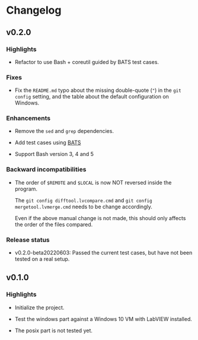 # Changelog

## v0.2.0

### Highlights
*   Refactor to use Bash + coreutil guided by BATS test cases.

### Fixes
*   Fix the `README.md` typo about the missing double-quote (`"`)
    in the `git config` setting, and the table about the default configuration on Windows.

### Enhancements
*   Remove the `sed` and `grep` dependencies.

*   Add test cases using [BATS](https://github.com/bats-core/bats-core)

*   Support Bash version 3, 4 and 5

### Backward incompatibilities
*   The order of `$REMOTE` and `$LOCAL` is now NOT reversed inside the program.

    The `git config difftool.lvcompare.cmd` and `git config mergetool.lvmerge.cmd`
    needs to be change accordingly.

    Even if the above manual change is not made,
    this should only affects the order of the files compared.

### Release status
*   v0.2.0-beta20220603: Passed the current test cases, but have not been tested on a real setup.

## v0.1.0

### Highlights
*   Initialize the project.

*   Test the windows part against a Windows 10 VM with LabVIEW installed.

*   The posix part is not tested yet.
